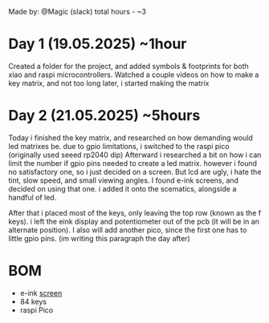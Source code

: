 Made by: @Magic (slack)
total hours - ~3

# Day 1 (19.05.2025) ~1hour
Created a folder for the project, and added symbols & footprints for both xiao and raspi microcontrollers. Watched a couple videos on how to make a key matrix, and not too long later, i started making the matrix

# Day 2 (21.05.2025) ~5hours
Today i finished the key matrix, and researched on how demanding would led matrixes be. due to gpio limitations, i switched to the raspi pico (originally used seeed rp2040 dip)
Afterward i researched a bit on how i can limit the number if gpio pins needed to create a led matrix. however i found no satisfactory one, so i just decided on a screen. But lcd are ugly, i hate the tint, slow speed, and small viewing angles. I found e-ink screens, and decided on using that one. i added it onto the scematics, alongside a handful of led.

After that i placed most of the keys, only leaving the top row (known as the f keys). i left the eink display and potentiometer out of the pcb (it will be in an alternate position). I also will add another pico, since the first one has to little gpio pins. (im writing this paragraph the day after)



# BOM
 - e-ink [screen](https://pl.aliexpress.com/item/1005004089460021.html?spm=a2g0o.detail.0.0.41491vTa1vTaJz&productId=1005004089460021&pdp_ext_f=%7B%22tabScene%22%3A%22retail%22%2C%22sku_id%22%3A12000027996230135%2C%22origProductId%22%3A%221005004089460021%22%7D&#nav-specification)
 - 84 keys
 - raspi Pico

